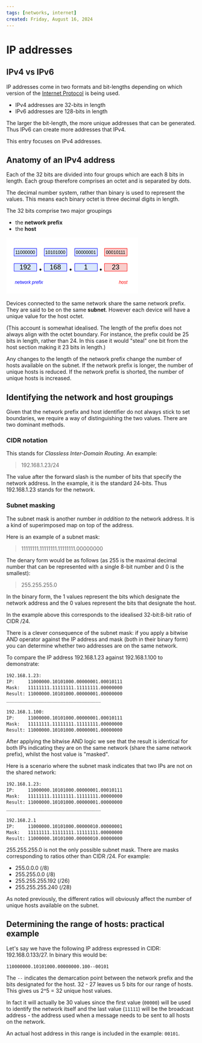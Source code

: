 ```yaml
---
tags: [networks, internet]
created: Friday, August 16, 2024
---
```


# IP addresses

## IPv4 vs IPv6

IP addresses come in two formats and bit-lengths depending on which version of
the [Internet Protocol](Internet_Layer_of_Internet_Protocol.md) is being used.

- IPv4 addresses are 32-bits in length
- IPv6 addresses are 128-bits in length

The larger the bit-length, the more unique addresses that can be generated. Thus
IPv6 can create more addresses that IPv4.

This entry focuses on IPv4 addresses.

## Anatomy of an IPv4 address

Each of the 32 bits are divided into four groups which are each 8 bits in
length. Each group therefore comprises an octet and is separated by dots.

The decimal number system, rather than binary is used to represent the values.
This means each binary octet is three decimal digits in length.

The 32 bits comprise two major groupings

- the **network prefix**
- the **host**

![Different sections of IP address](/static/ip-address-anatomy.png)

Devices connected to the same network share the same network prefix. They are
said to be on the same **subnet**. However each device will have a unique value
for the host octet.

(This account is somewhat idealised. The length of the prefix does not always
align with the octet boundary. For instance, the prefix could be 25 bits in
length, rather than 24. In this case it would "steal" one bit from the host
section making it 23 bits in length.)

Any changes to the length of the network prefix change the number of hosts
available on the subnet. If the network prefix is longer, the number of unique
hosts is reduced. If the network prefix is shorted, the number of unique hosts
is increased.

## Identifying the network and host groupings

Given that the network prefix and host identifier do not always stick to set
boundaries, we require a way of distinguishing the two values. There are two
dominant methods.

### CIDR notation

This stands for _Classless Inter-Domain Routing_. An example:

> 192.168.1.23/24

The value after the forward slash is the number of bits that specify the network
address. In the example, it is the standard 24-bits. Thus 192.168.1.23 stands
for the network.

### Subnet masking

The subnet mask is another number _in addition to_ the network address. It is a
kind of superimposed map on top of the address.

Here is an example of a subnet mask:

> 11111111.11111111.11111111.00000000

The denary form would be as follows (as 255 is the maximal decimal number that
can be represented with a single 8-bit number and 0 is the smallest):

> 255.255.255.0

In the binary form, the 1 values represent the bits which designate the network
address and the 0 values represent the bits that designate the host.

In the example above this corresponds to the idealised 32-bit:8-bit ratio of
CIDR /24.

There is a clever consequence of the subnet mask: if you apply a bitwise AND
operator against the IP address and mask (both in their binary form) you can
determine whether two addresses are on the same network.

To compare the IP address 192.168.1.23 against 192.168.1.100 to demonstrate:

```
192.168.1.23:
IP:     11000000.10101000.00000001.00010111
Mask:   11111111.11111111.11111111.00000000
Result: 11000000.10101000.00000001.00000000
___________________________________

192.168.1.100:
IP:     11000000.10101000.00000001.00010111
Mask:   11111111.11111111.11111111.00000000
Result: 11000000.10101000.00000001.00000000
```

After applying the bitwise AND logic we see that the result is identical for
both IPs indicating they are on the same network (share the same network
prefix), whilst the host value is "masked".

Here is a scenario where the subnet mask indicates that two IPs are not on the
shared network:

```
192.168.1.23:
IP:     11000000.10101000.00000001.00010111
Mask:   11111111.11111111.11111111.00000000
Result: 11000000.10101000.00000001.00000000
___________________________________

192.168.2.1
IP:     11000000.10101000.00000010.00000001
Mask:   11111111.11111111.11111111.00000000
Result: 11000000.10101000.00000010.00000000

```

255.255.255.0 is not the only possible subnet mask. There are masks
corresponding to ratios other than CIDR /24. For example:

- 255.0.0.0 (/8)
- 255.255.0.0 (/8)
- 255.255.255.192 (/26)
- 255.255.255.240 (/28)

As noted previously, the different ratios will obviously affect the number of
unique hosts available on the subnet.

## Determining the range of hosts: practical example

Let's say we have the following IP address expressed in CIDR: 192.168.0.133/27.
In binary this would be:

```
110000000.10101000.00000000.100--00101
```

The `--` indicates the demarcation point between the network prefix and the bits
designated for the host. 32 - 27 leaves us 5 bits for our range of hosts. This
gives us 2^5 = 32 unique host values.

In fact it will actually be 30 values since the first value (`00000`) will be
used to identify the network itself and the last value (`11111`) will be the
broadcast address - the address used when a message needs to be sent to all
hosts on the network.

An actual host address in this range is included in the example: `00101`.
